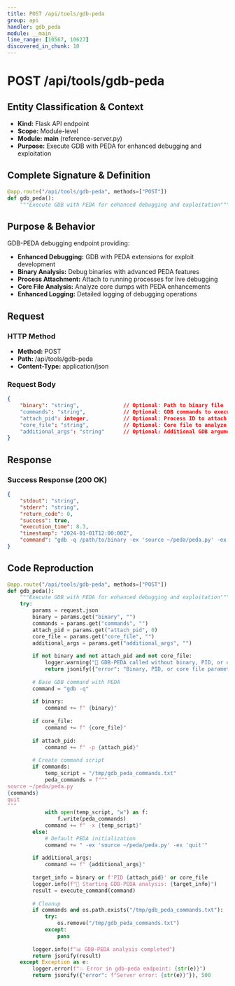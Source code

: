 ```yaml
---
title: POST /api/tools/gdb-peda
group: api
handler: gdb_peda
module: __main__
line_range: [10567, 10627]
discovered_in_chunk: 10
---
```


# POST /api/tools/gdb-peda

## Entity Classification & Context
- **Kind:** Flask API endpoint
- **Scope:** Module-level
- **Module:** __main__ (reference-server.py)
- **Purpose:** Execute GDB with PEDA for enhanced debugging and exploitation

## Complete Signature & Definition
```python
@app.route("/api/tools/gdb-peda", methods=["POST"])
def gdb_peda():
    """Execute GDB with PEDA for enhanced debugging and exploitation"""
```

## Purpose & Behavior
GDB-PEDA debugging endpoint providing:
- **Enhanced Debugging:** GDB with PEDA extensions for exploit development
- **Binary Analysis:** Debug binaries with advanced PEDA features
- **Process Attachment:** Attach to running processes for live debugging
- **Core File Analysis:** Analyze core dumps with PEDA enhancements
- **Enhanced Logging:** Detailed logging of debugging operations

## Request

### HTTP Method
- **Method:** POST
- **Path:** /api/tools/gdb-peda
- **Content-Type:** application/json

### Request Body
```json
{
    "binary": "string",              // Optional: Path to binary file
    "commands": "string",            // Optional: GDB commands to execute
    "attach_pid": integer,           // Optional: Process ID to attach to
    "core_file": "string",           // Optional: Core file to analyze
    "additional_args": "string"      // Optional: Additional GDB arguments
}
```

## Response

### Success Response (200 OK)
```json
{
    "stdout": "string",
    "stderr": "string",
    "return_code": 0,
    "success": true,
    "execution_time": 8.3,
    "timestamp": "2024-01-01T12:00:00Z",
    "command": "gdb -q /path/to/binary -ex 'source ~/peda/peda.py' -ex 'quit'"
}
```

## Code Reproduction
```python
@app.route("/api/tools/gdb-peda", methods=["POST"])
def gdb_peda():
    """Execute GDB with PEDA for enhanced debugging and exploitation"""
    try:
        params = request.json
        binary = params.get("binary", "")
        commands = params.get("commands", "")
        attach_pid = params.get("attach_pid", 0)
        core_file = params.get("core_file", "")
        additional_args = params.get("additional_args", "")
        
        if not binary and not attach_pid and not core_file:
            logger.warning("🔧 GDB-PEDA called without binary, PID, or core file")
            return jsonify({"error": "Binary, PID, or core file parameter is required"}), 400
        
        # Base GDB command with PEDA
        command = "gdb -q"
        
        if binary:
            command += f" {binary}"
        
        if core_file:
            command += f" {core_file}"
        
        if attach_pid:
            command += f" -p {attach_pid}"
        
        # Create command script
        if commands:
            temp_script = "/tmp/gdb_peda_commands.txt"
            peda_commands = f"""
source ~/peda/peda.py
{commands}
quit
"""
            with open(temp_script, "w") as f:
                f.write(peda_commands)
            command += f" -x {temp_script}"
        else:
            # Default PEDA initialization
            command += " -ex 'source ~/peda/peda.py' -ex 'quit'"
        
        if additional_args:
            command += f" {additional_args}"
        
        target_info = binary or f'PID {attach_pid}' or core_file
        logger.info(f"🔧 Starting GDB-PEDA analysis: {target_info}")
        result = execute_command(command)
        
        # Cleanup
        if commands and os.path.exists("/tmp/gdb_peda_commands.txt"):
            try:
                os.remove("/tmp/gdb_peda_commands.txt")
            except:
                pass
        
        logger.info(f"📊 GDB-PEDA analysis completed")
        return jsonify(result)
    except Exception as e:
        logger.error(f"💥 Error in gdb-peda endpoint: {str(e)}")
        return jsonify({"error": f"Server error: {str(e)}"}), 500
```
